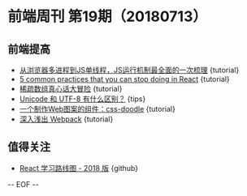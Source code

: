 # 前端周刊 第19期（20180713）

## 前端提高

- [从浏览器多进程到JS单线程，JS运行机制最全面的一次梳理](http://www.dailichun.com/2018/01/21/js_singlethread_eventloop.html) {tutorial}
- [5 common practices that you can stop doing in React](https://blog.logrocket.com/5-common-practices-that-you-can-stop-doing-in-react-9e866df5d269) {tutorial}
- [稀疏数组真心话大冒险](https://juejin.im/post/5b441b0ae51d45196f06d7cc) {tutorial}
- [Unicode 和 UTF-8 有什么区别？](https://www.zhihu.com/question/23374078) {tips}
- [一个制作Web图案的组件：css-doodle](https://www.w3cplus.com/css/create-patterns-with-css-doodle.html) {tutorial}
- [深入浅出 Webpack](http://webpack.wuhaolin.cn/) {tutorial}

## 值得关注

- [React 学习路线图 - 2018 版](https://github.com/SangKa/react-roadmap) {github}

[//]: # (分类图标
    新闻 {news}
    视频 {video}
    教程 {tutorial}
    代码 {code}
    演示 {demo}
    观点 {opinion}
    技巧 {tips}
    工具 {tools}
    书籍 {book}
    文档 {doc}
    GayHub {github}
    规范 {w3c}
    规范 {mdn}
    Three.js {threejs}
  )

-- EOF --